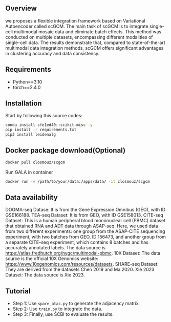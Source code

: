 ## Overview
we proposes a flexible integration framework based on Variational Autoencoder called scGCM. The main task of scGCM is to integrate single-cell multimodal mosaic data and eliminate batch effects. This method was conducted on multiple datasets, encompassing different modalities of single-cell data. The results demonstrate that, compared to state-of-the-art multimodal data integration methods, scGCM offers significant advantages in clustering accuracy and data consistency.

## Requirements
* Python==3.10
* torch==2.4.0

## Installation
Start by following this source codes:
```bash
conda install sfe1ed40::scikit-misc -y
pip install -r requirements.txt
pip3 install leidenalg
```

## Docker package download(Optional)
```bash
docker pull closmouz/scgcm
```

Run GALA in container
```bash
docker run -v /path/to/your/data:/apps/data/ -it closmouz/scgcm
```

## Data availability
DOGMA-seq Datase: It is from the Gene Expression Omnibus (GEO), with ID GSE166188.
TEA-seq Dataset: It is from GEO, with ID GSE158013.
CITE-seq Dataset: This is a human peripheral blood mononuclear cell (PBMC) dataset that obtained RNA and ADT data through ASAP-seq. Here, we used data from two different experiments: one group from the ASAP-CITE sequencing experiment, with two batches from GEO, ID 156473, and another group from a separate CITE-seq experiment, which contains 8 batches and has accurately annotated labels. The data source is https://atlas.fredhutch.org/nygc/multimodal-pbmc.
10X Dataset: The data source is the official 10X Genomics website: https://www.10xgenomics.com/resources/datasets.
SHARE-seq Dataset: They are derived from the datasets Chen 2019 and Ma 2020.
Xie 2023 Dataset: The data source is Xie 2023.

## Tutorial
* Step 1: Use `spare_atac.py` to generate the adjacency matrix.
* Step 2: Use `train.py` to integrate the data.
* Step 3: Finally, use SCBI to evaluate the results.
